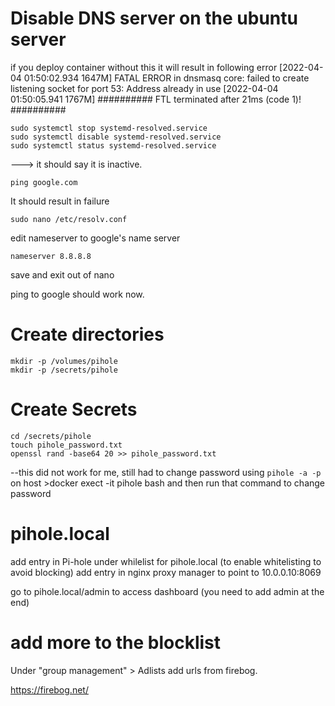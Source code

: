 # Disable DNS server on the ubuntu server

if you deploy container without this it will result in following error
[2022-04-04 01:50:02.934 1647M] FATAL ERROR in dnsmasq core: failed to create listening socket for port 53: Address already in use
[2022-04-04 01:50:05.941 1767M] ########## FTL terminated after 21ms  (code 1)! ##########


```
sudo systemctl stop systemd-resolved.service
sudo systemctl disable systemd-resolved.service
sudo systemctl status systemd-resolved.service
```
---> it should say it is inactive.

```
ping google.com 
```
It should result in failure
```
sudo nano /etc/resolv.conf
```
edit nameserver to google's name server
```
nameserver 8.8.8.8
```
save and exit out of nano

ping to google should work now.

# Create directories
```
mkdir -p /volumes/pihole
mkdir -p /secrets/pihole
```

# Create Secrets

```
cd /secrets/pihole
touch pihole_password.txt
openssl rand -base64 20 >> pihole_password.txt 

```
--this did not work for me, still had to change password using `pihole -a -p` on host >docker exect -it pihole bash and then run that command to change password

# pihole.local

add entry in Pi-hole under whilelist for pihole.local (to enable whitelisting to avoid blocking)
add entry in nginx proxy manager to point to 10.0.0.10:8069

go to pihole.local/admin to access dashboard (you need to add admin at the end)


# add more to the blocklist

Under "group management" > Adlists add urls from firebog.

https://firebog.net/